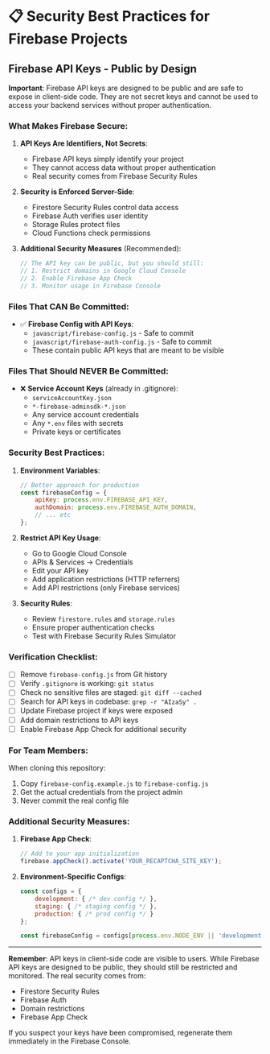 # 📋 Security Best Practices for Firebase Projects

## Firebase API Keys - Public by Design

**Important**: Firebase API keys are designed to be public and are safe to expose in client-side code. They are not secret keys and cannot be used to access your backend services without proper authentication.

### What Makes Firebase Secure:

1. **API Keys Are Identifiers, Not Secrets**:
   - Firebase API keys simply identify your project
   - They cannot access data without proper authentication
   - Real security comes from Firebase Security Rules

2. **Security is Enforced Server-Side**:
   - Firestore Security Rules control data access
   - Firebase Auth verifies user identity
   - Storage Rules protect files
   - Cloud Functions check permissions

3. **Additional Security Measures** (Recommended):
   ```javascript
   // The API key can be public, but you should still:
   // 1. Restrict domains in Google Cloud Console
   // 2. Enable Firebase App Check
   // 3. Monitor usage in Firebase Console
   ```

### Files That CAN Be Committed:

- ✅ **Firebase Config with API Keys**:
  - `javascript/firebase-config.js` - Safe to commit
  - `javascript/firebase-auth-config.js` - Safe to commit
  - These contain public API keys that are meant to be visible

### Files That Should NEVER Be Committed:

- ❌ **Service Account Keys** (already in .gitignore):
  - `serviceAccountKey.json`
  - `*-firebase-adminsdk-*.json`
  - Any service account credentials
  - Any `*.env` files with secrets
  - Private keys or certificates

### Security Best Practices:

1. **Environment Variables**:
   ```javascript
   // Better approach for production
   const firebaseConfig = {
       apiKey: process.env.FIREBASE_API_KEY,
       authDomain: process.env.FIREBASE_AUTH_DOMAIN,
       // ... etc
   };
   ```

2. **Restrict API Key Usage**:
   - Go to Google Cloud Console
   - APIs & Services → Credentials
   - Edit your API key
   - Add application restrictions (HTTP referrers)
   - Add API restrictions (only Firebase services)

3. **Security Rules**:
   - Review `firestore.rules` and `storage.rules`
   - Ensure proper authentication checks
   - Test with Firebase Security Rules Simulator

### Verification Checklist:

- [ ] Remove `firebase-config.js` from Git history
- [ ] Verify `.gitignore` is working: `git status`
- [ ] Check no sensitive files are staged: `git diff --cached`
- [ ] Search for API keys in codebase: `grep -r "AIzaSy" .`
- [ ] Update Firebase project if keys were exposed
- [ ] Add domain restrictions to API keys
- [ ] Enable Firebase App Check for additional security

### For Team Members:

When cloning this repository:
1. Copy `firebase-config.example.js` to `firebase-config.js`
2. Get the actual credentials from the project admin
3. Never commit the real config file

### Additional Security Measures:

1. **Firebase App Check**:
   ```javascript
   // Add to your app initialization
   firebase.appCheck().activate('YOUR_RECAPTCHA_SITE_KEY');
   ```

2. **Environment-Specific Configs**:
   ```javascript
   const configs = {
       development: { /* dev config */ },
       staging: { /* staging config */ },
       production: { /* prod config */ }
   };
   
   const firebaseConfig = configs[process.env.NODE_ENV || 'development'];
   ```

---

**Remember**: API keys in client-side code are visible to users. While Firebase API keys are designed to be public, they should still be restricted and monitored. The real security comes from:
- Firestore Security Rules
- Firebase Auth
- Domain restrictions
- Firebase App Check

If you suspect your keys have been compromised, regenerate them immediately in the Firebase Console.